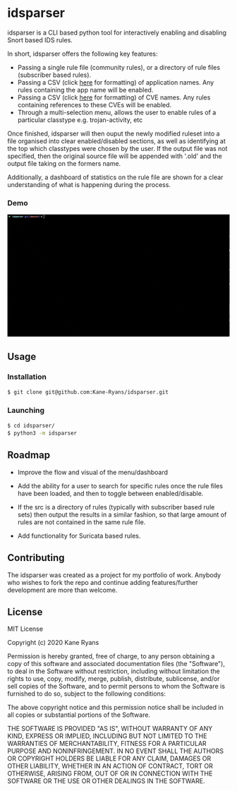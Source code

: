 # idsparser

idsparser is a CLI based python tool for interactively enabling and disabling Snort based IDS rules. 

In short, idsparser offers the following key features:
* Passing a single rule file (community rules), or a directory of rule files (subscriber based rules).
* Passing a CSV (click [here](example_files/applications.csv) for formatting) of application names. Any rules containing the app name will be enabled.
* Passing a CSV (click [here](example_files/vulnerabilities.csv) for formatting) of CVE names. Any rules containing references to these CVEs will be enabled.
* Through a multi-selection menu, allows the user to enable rules of a particular classtype e.g. trojan-activity, etc

Once finished, idsparser will then ouput the newly modified ruleset into a file organised into clear enabled/disabled sections, as well as identifying at the top which classtypes were chosen by the user. If the output file was not specified, then the original source file will be appended with '.old' and the output file taking on the formers name.

Additionally, a dashboard of statistics on the rule file are shown for a clear understanding of what is happening during the process.

### Demo

![](idsparser-demo.gif)

## Usage

### Installation

```bash
$ git clone git@github.com:Kane-Ryans/idsparser.git
```

### Launching

```bash
$ cd idsparser/
$ python3 -m idsparser
```

## Roadmap

* Improve the flow and visual of the menu/dashboard

* Add the ability for a user to search for specific rules once the rule files have been loaded, and then to toggle between enabled/disable.

* If the src is a directory of rules (typically with subscriber based rule sets) then output the results in a similar fashion, so that large amount of rules are not contained in the same rule file.

* Add functionality for Suricata based rules.

## Contributing

The idsparser was created as a project for my portfolio of work. Anybody who wishes to fork the repo and continue adding features/further development are more than welcome.

## License

MIT License

Copyright (c) 2020 Kane Ryans

Permission is hereby granted, free of charge, to any person obtaining a copy
of this software and associated documentation files (the "Software"), to deal
in the Software without restriction, including without limitation the rights
to use, copy, modify, merge, publish, distribute, sublicense, and/or sell
copies of the Software, and to permit persons to whom the Software is
furnished to do so, subject to the following conditions:

The above copyright notice and this permission notice shall be included in all
copies or substantial portions of the Software.

THE SOFTWARE IS PROVIDED "AS IS", WITHOUT WARRANTY OF ANY KIND, EXPRESS OR
IMPLIED, INCLUDING BUT NOT LIMITED TO THE WARRANTIES OF MERCHANTABILITY,
FITNESS FOR A PARTICULAR PURPOSE AND NONINFRINGEMENT. IN NO EVENT SHALL THE
AUTHORS OR COPYRIGHT HOLDERS BE LIABLE FOR ANY CLAIM, DAMAGES OR OTHER
LIABILITY, WHETHER IN AN ACTION OF CONTRACT, TORT OR OTHERWISE, ARISING FROM,
OUT OF OR IN CONNECTION WITH THE SOFTWARE OR THE USE OR OTHER DEALINGS IN THE
SOFTWARE.
